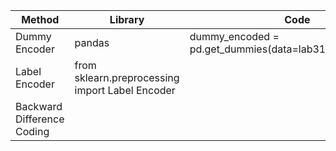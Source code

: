 


Method | Library | Code | Result 
------------|------------|------------|------------
Dummy Encoder | pandas |dummy_encoded = pd.get_dummies(data=lab31,drop_first=True)  | 
Label Encoder | from sklearn.preprocessing import Label Encoder |
Backward Difference Coding |

